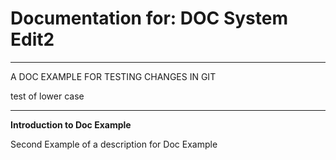 # Documentation for: DOC System Edit2

---

A DOC EXAMPLE FOR TESTING CHANGES IN GIT

test of lower case 

---

**Introduction to Doc Example**

Second Example of a description for Doc Example
